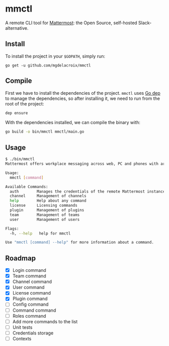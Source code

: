 # mmctl

A remote CLI tool for
[Mattermost](https://github.com/mattermost/mattermost-server): the
Open Source, self-hosted Slack-alternative.

## Install

To install the project in your `$GOPATH`, simply run:

```
go get -u github.com/mgdelacroix/mmctl
```

## Compile

First we have to install the dependencies of the project. `mmctl` uses
[Go dep](https://github.com/golang/dep) to manage the dependencies, so
after installing it, we need to run from the root of the project:

```sh
dep ensure
```

With the dependencies installed, we can compile the binary with:

```sh
go build -o bin/mmctl mmctl/main.go
```

## Usage

```sh
$ ./bin/mmctl
Mattermost offers workplace messaging across web, PC and phones with archiving, search and integration with your existing systems. Documentation available at https://docs.mattermost.com

Usage:
  mmctl [command]

Available Commands:
  auth        Manages the credentials of the remote Mattermost instance
  channel     Management of channels
  help        Help about any command
  license     Licensing commands
  plugin      Management of plugins
  team        Management of teams
  user        Management of users

Flags:
  -h, --help   help for mmctl

Use "mmctl [command] --help" for more information about a command.
```

## Roadmap

 - [X] Login command
 - [X] Team command
 - [X] Channel command
 - [X] User command
 - [X] License command
 - [X] Plugin command
 - [ ] Config command
 - [ ] Command command
 - [ ] Roles command
 - [ ] Add more commands to the list
 - [ ] Unit tests
 - [ ] Credentials storage
 - [ ] Contexts
